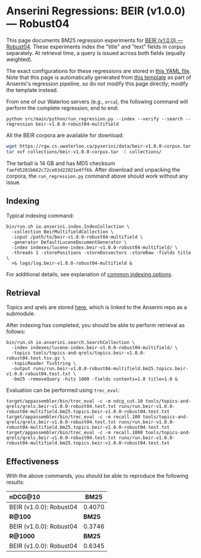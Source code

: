 # Anserini Regressions: BEIR (v1.0.0) &mdash; Robust04

This page documents BM25 regression experiments for [BEIR (v1.0.0) &mdash; Robust04](http://beir.ai/).
These experiments index the "title" and "text" fields in corpus separately.
At retrieval time, a query is issued across both fields (equally weighted).

The exact configurations for these regressions are stored in [this YAML file](../../src/main/resources/regression/beir-v1.0.0-robust04-multifield.yaml).
Note that this page is automatically generated from [this template](../../src/main/resources/docgen/templates/beir-v1.0.0-robust04-multifield.template) as part of Anserini's regression pipeline, so do not modify this page directly; modify the template instead.

From one of our Waterloo servers (e.g., `orca`), the following command will perform the complete regression, end to end:

```
python src/main/python/run_regression.py --index --verify --search --regression beir-v1.0.0-robust04-multifield
```

All the BEIR corpora are available for download:

```bash
wget https://rgw.cs.uwaterloo.ca/pyserini/data/beir-v1.0.0-corpus.tar -P collections/
tar xvf collections/beir-v1.0.0-corpus.tar -C collections/
```

The tarball is 14 GB and has MD5 checksum `faefd5281b662c72ce03d22021e4ff6b`.
After download and unpacking the corpora, the `run_regression.py` command above should work without any issue.

## Indexing

Typical indexing command:

```
bin/run.sh io.anserini.index.IndexCollection \
  -collection BeirMultifieldCollection \
  -input /path/to/beir-v1.0.0-robust04-multifield \
  -generator DefaultLuceneDocumentGenerator \
  -index indexes/lucene-index.beir-v1.0.0-robust04-multifield/ \
  -threads 1 -storePositions -storeDocvectors -storeRaw -fields title \
  >& logs/log.beir-v1.0.0-robust04-multifield &
```

For additional details, see explanation of [common indexing options](../../docs/common-indexing-options.md).

## Retrieval

Topics and qrels are stored [here](https://github.com/castorini/anserini-tools/tree/master/topics-and-qrels), which is linked to the Anserini repo as a submodule.

After indexing has completed, you should be able to perform retrieval as follows:

```
bin/run.sh io.anserini.search.SearchCollection \
  -index indexes/lucene-index.beir-v1.0.0-robust04-multifield/ \
  -topics tools/topics-and-qrels/topics.beir-v1.0.0-robust04.test.tsv.gz \
  -topicReader TsvString \
  -output runs/run.beir-v1.0.0-robust04-multifield.bm25.topics.beir-v1.0.0-robust04.test.txt \
  -bm25 -removeQuery -hits 1000 -fields contents=1.0 title=1.0 &
```

Evaluation can be performed using `trec_eval`:

```
target/appassembler/bin/trec_eval -c -m ndcg_cut.10 tools/topics-and-qrels/qrels.beir-v1.0.0-robust04.test.txt runs/run.beir-v1.0.0-robust04-multifield.bm25.topics.beir-v1.0.0-robust04.test.txt
target/appassembler/bin/trec_eval -c -m recall.100 tools/topics-and-qrels/qrels.beir-v1.0.0-robust04.test.txt runs/run.beir-v1.0.0-robust04-multifield.bm25.topics.beir-v1.0.0-robust04.test.txt
target/appassembler/bin/trec_eval -c -m recall.1000 tools/topics-and-qrels/qrels.beir-v1.0.0-robust04.test.txt runs/run.beir-v1.0.0-robust04-multifield.bm25.topics.beir-v1.0.0-robust04.test.txt
```

## Effectiveness

With the above commands, you should be able to reproduce the following results:

| **nDCG@10**                                                                                                  | **BM25**  |
|:-------------------------------------------------------------------------------------------------------------|-----------|
| BEIR (v1.0.0): Robust04                                                                                      | 0.4070    |
| **R@100**                                                                                                    | **BM25**  |
| BEIR (v1.0.0): Robust04                                                                                      | 0.3746    |
| **R@1000**                                                                                                   | **BM25**  |
| BEIR (v1.0.0): Robust04                                                                                      | 0.6345    |
